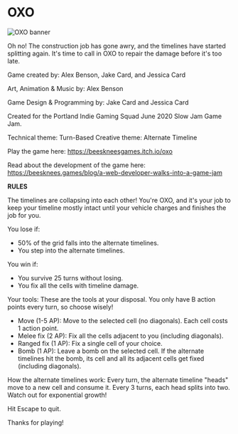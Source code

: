 # OXO

![OXO banner](https://img.itch.zone/aW1nLzM3MjE4MTkucG5n/original/eo2KNk.png)

Oh no! The construction job has gone awry, and the timelines have started splitting again. It's time to call in OXO to repair the damage before it's too late.

Game created by: Alex Benson, Jake Card, and Jessica Card

Art, Animation & Music by: Alex Benson

Game Design & Programming by: Jake Card and Jessica Card

Created for the Portland Indie Gaming Squad June 2020 Slow Jam Game Jam. 

Technical theme: Turn-Based
Creative theme: Alternate Timeline
 
Play the game here: https://beeskneesgames.itch.io/oxo

Read about the development of the game here:  https://beesknees.games/blog/a-web-developer-walks-into-a-game-jam

**RULES**

The timelines are collapsing into each other! You're OXO, and it's your job to keep your timeline mostly intact until your vehicle charges and finishes the job for you.

You lose if:
* 50% of the grid falls into the alternate timelines.
* You step into the alternate timelines.

You win if:
* You survive 25 turns without losing.
* You fix all the cells with timeline damage.

Your tools:
These are the tools at your disposal. You only have B action points every turn, so choose wisely!

* Move (1-5 AP): Move to the selected cell (no diagonals). Each cell costs 1 action point.
* Melee fix (2 AP): Fix all the cells adjacent to you (including diagonals).
* Ranged fix (1 AP): Fix a single cell of your choice.
* Bomb (1 AP): Leave a bomb on the selected cell. If the alternate timelines hit the bomb, its cell and all its adjacent cells get fixed (including diagonals).

How the alternate timelines work:
Every turn, the alternate timeline "heads" move to a new cell and consume it. Every 3 turns, each head splits into two. Watch out for exponential growth!

Hit Escape to quit.

Thanks for playing!
